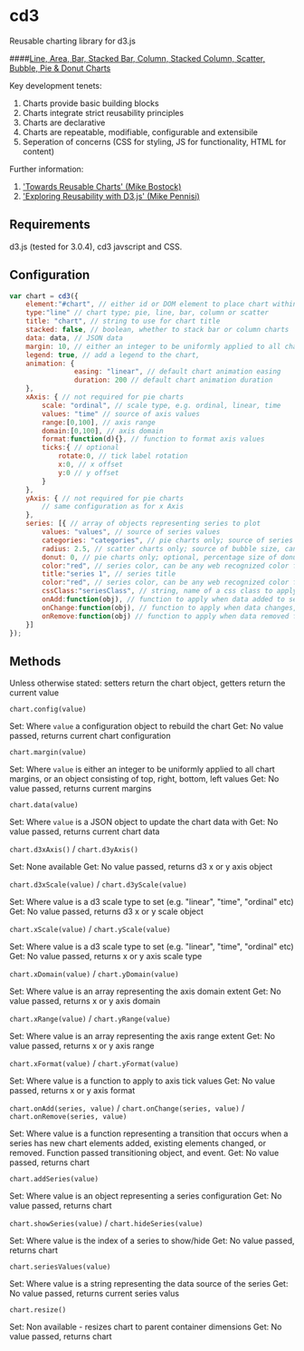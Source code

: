cd3
===

Reusable charting library for d3.js


####[Line, Area, Bar, Stacked Bar, Column, Stacked Column, Scatter, Bubble, Pie & Donut Charts](http://jsfiddle.net/j9LNw/embedded/result/)

Key development tenets:

1. Charts provide basic building blocks
2. Charts integrate strict reusability principles
3. Charts are declarative
4. Charts are repeatable, modifiable, configurable and extensibile
5. Seperation of concerns (CSS for styling, JS for functionality, HTML for content)

Further information:

1. ['Towards Reusable Charts' (Mike Bostock)](http://bost.ocks.org/mike/chart/) 
2. ['Exploring Reusability with D3.js' (Mike Pennisi)](http://bocoup.com/weblog/reusability-with-d3/)

Requirements
---
d3.js (tested for 3.0.4), cd3 javscript and CSS.

Configuration
---
```javascript
var chart = cd3({
    element:"#chart", // either id or DOM element to place chart within
    type:"line" // chart type; pie, line, bar, column or scatter
    title: "chart", // string to use for chart title
    stacked: false, // boolean, whether to stack bar or column charts
    data: data, // JSON data
    margin: 10, // either an integer to be uniformly applied to all chart margins, or an object consisting of top, right, bottom, left values
    legend: true, // add a legend to the chart,
    animation: {
                easing: "linear", // default chart animation easing
                duration: 200 // default chart animation duration
    },
    xAxis: { // not required for pie charts
        scale: "ordinal", // scale type, e.g. ordinal, linear, time
        values: "time" // source of axis values
        range:[0,100], // axis range
        domain:[0,100], // axis domain
        format:function(d){}, // function to format axis values
        ticks:{ // optional 
            rotate:0, // tick label rotation
            x:0, // x offset
            y:0 // y offset
        }
    },
    yAxis: { // not required for pie charts
        // same configuration as for x Axis
    },
    series: [{ // array of objects representing series to plot
        values: "values", // source of series values     
        categories: "categories", // pie charts only; source of series categories  
        radius: 2.5, // scatter charts only; source of bubble size, can be integer or function- passed current record and index
        donut: 0, // pie charts only; optional, percentage size of donut hole    
        color:"red", // series color, can be any web recognized color format
        title:"series 1", // series title
        color:"red", // series color, can be any web recognized color format
        cssClass:"seriesClass", // string, name of a css class to apply to series
        onAdd:function(obj), // function to apply when data added to series, obj represents the related d3 chart item
        onChange:function(obj), // function to apply when data changes, obj represents the related d3 chart item
        onRemove:function(obj) // function to apply when data removed from series, obj represents the related d3 chart item
    }]
});
```
Methods
---

Unless otherwise stated: setters return the chart object, getters return the current value

`chart.config(value)`

Set: Where `value` a configuration object to rebuild the chart
Get: No value passed, returns current chart configuration


`chart.margin(value)`

Set: Where `value` is either an integer to be uniformly applied to all chart margins, or an object consisting of top, right, bottom, left values
Get: No value passed, returns current margins


`chart.data(value)`

Set: Where `value` is a JSON object to update the chart data with
Get: No value passed, returns current chart data

`chart.d3xAxis()` / `chart.d3yAxis()`

Set: None available
Get: No value passed, returns d3 x or y axis object

`chart.d3xScale(value)` / `chart.d3yScale(value)`

Set: Where value is a d3 scale type to set (e.g. "linear", "time", "ordinal" etc)
Get: No value passed, returns d3 x or y scale object

`chart.xScale(value)` / `chart.yScale(value)`

Set: Where value is a d3 scale type to set (e.g. "linear", "time", "ordinal" etc)
Get: No value passed, returns x or y axis scale type

`chart.xDomain(value)` / `chart.yDomain(value)`

Set: Where value is an array representing the axis domain extent
Get: No value passed, returns x or y axis domain

`chart.xRange(value)` / `chart.yRange(value)`

Set: Where value is an array representing the axis range extent
Get: No value passed, returns x or y axis range

`chart.xFormat(value)` / `chart.yFormat(value)`

Set: Where value is a function to apply to axis tick values
Get: No value passed, returns x or y axis format

`chart.onAdd(series, value)` / `chart.onChange(series, value)` / `chart.onRemove(series, value)`

Set: Where value is a function representing a transition that occurs when a series has new chart elements added, existing elements changed, or removed. Function passed transitioning object, and event.
Get: No value passed, returns chart

`chart.addSeries(value)`

Set: Where value is an object representing a series configuration
Get: No value passed, returns chart

`chart.showSeries(value)` / `chart.hideSeries(value)`

Set: Where value is the index of a series to show/hide
Get: No value passed, returns chart

`chart.seriesValues(value)`

Set: Where value is a string representing the data source of the series
Get: No value passed, returns current series valus 

`chart.resize()`

Set: Non available - resizes chart to parent container dimensions
Get: No value passed, returns chart
